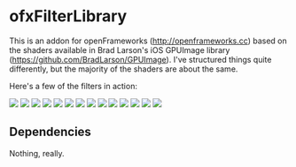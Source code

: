 # ofxFilterLibrary #


This is an addon for openFrameworks (http://openframeworks.cc) based on the shaders available in Brad Larson's iOS GPUImage library (https://github.com/BradLarson/GPUImage). I've structured things quite differently, but the majority of the shaders are about the same.

Here's a few of the filters in action:

<img src="http://omegra.net/img/f01.jpg" />
<img src="http://omegra.net/img/f02.jpg" />
<img src="http://omegra.net/img/f03.jpg" />
<img src="http://omegra.net/img/f04.jpg" />
<img src="http://omegra.net/img/f05.jpg" />
<img src="http://omegra.net/img/f06.jpg" />
<img src="http://omegra.net/img/f07.jpg" />
<img src="http://omegra.net/img/f08.jpg" />
<img src="http://omegra.net/img/f09.jpg" />
<img src="http://omegra.net/img/f19.jpg" />
<img src="http://omegra.net/img/f11.jpg" />
<img src="http://omegra.net/img/f12.jpg" />
<img src="http://omegra.net/img/f13.jpg" />
<img src="http://omegra.net/img/f14.jpg" />

## Dependencies ##

Nothing, really.
